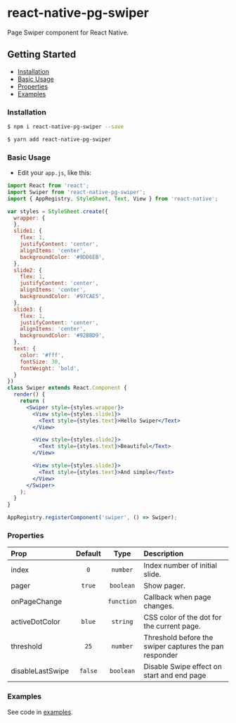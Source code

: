 # react-native-pg-swiper

Page Swiper component for React Native.

## Getting Started

- [Installation](#installation)
- [Basic Usage](#basic-usage)
- [Properties](#properties)
- [Examples](#examples)

### Installation

```bash
$ npm i react-native-pg-swiper --save
```

```bash
$ yarn add react-native-pg-swiper
```

### Basic Usage

- Edit your `app.js`, like this:

```jsx
import React from 'react';
import Swiper from 'react-native-pg-swiper';
import { AppRegistry, StyleSheet, Text, View } from 'react-native';

var styles = StyleSheet.create({
  wrapper: {
  },
  slide1: {
    flex: 1,
    justifyContent: 'center',
    alignItems: 'center',
    backgroundColor: '#9DD6EB',
  },
  slide2: {
    flex: 1,
    justifyContent: 'center',
    alignItems: 'center',
    backgroundColor: '#97CAE5',
  },
  slide3: {
    flex: 1,
    justifyContent: 'center',
    alignItems: 'center',
    backgroundColor: '#92BBD9',
  },
  text: {
    color: '#fff',
    fontSize: 30,
    fontWeight: 'bold',
  }
})
class Swiper extends React.Component {
  render() {
    return (
      <Swiper style={styles.wrapper}>
        <View style={styles.slide1}>
          <Text style={styles.text}>Hello Swiper</Text>
        </View>

        <View style={styles.slide2}>
          <Text style={styles.text}>Beautiful</Text>
        </View>

        <View style={styles.slide3}>
          <Text style={styles.text}>And simple</Text>
        </View>
      </Swiper>
    );
  }
}

AppRegistry.registerComponent('swiper', () => Swiper);
```

### Properties

| Prop  | Default  | Type | Description |
| :------------ |:---------------:| :---------------:| :-----|
| index | `0` | `number` | Index number of initial slide. |
| pager | `true` | `boolean` | Show pager. |
| onPageChange |  | `function` | Callback when page changes. |
| activeDotColor | `blue` | `string` | CSS color of the dot for the current page. |
| threshold | `25` | `number` | Threshold before the swiper captures the pan responder |
| disableLastSwipe | `false` | `boolean` | Disable Swipe effect on start and end page |


### Examples

See code in [examples](https://github.com/wadehrarshpreet/react-native-pg-swiper/tree/master/examples/swiper).
